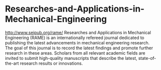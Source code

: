 Researches-and-Applications-in-Mechanical-Engineering
=====================================================

http://www.seipub.org/rame/
Researches and Applications in Mechanical Engineering (RAME) is an internationally refereed journal dedicated to publishing the latest advancements in mechanical engineering research. The goal of this journal is to record the latest findings and promote further research in these areas. Scholars from all relevant academic fields are invited to submit high-quality manuscripts that describe the latest, state-of-the-art research results or innovations.
